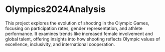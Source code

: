 # Olympics2024Analysis
This project explores the evolution of shooting in the Olympic Games, focusing on participation rates, gender representation, and athlete performance. It examines trends like increased female involvement and global talent, offering insights into how shooting reflects Olympic values of excellence, inclusivity, and international cooperation.
